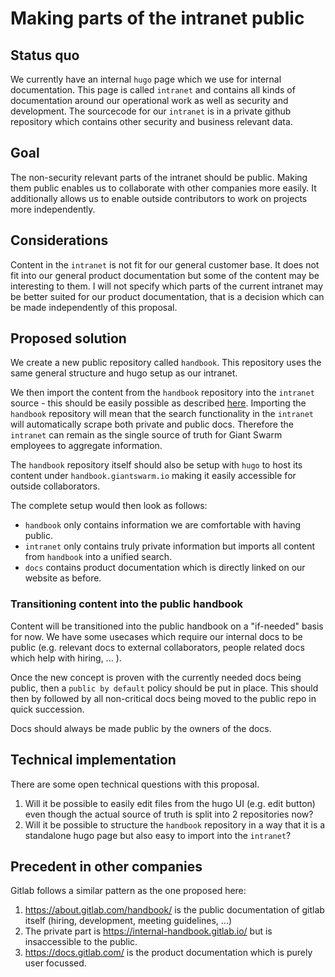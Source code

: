 # Making parts of the intranet public

## Status quo

We currently have an internal `hugo` page which we use for internal documentation.
This page is called `intranet` and contains all kinds of documentation around our operational work as well as security and development.
The sourcecode for our `intranet` is in a private github repository which contains other security and business relevant data.

## Goal

The non-security relevant parts of the intranet should be public.
Making them public enables us to collaborate with other companies more easily.
It additionally allows us to enable outside contributors to work on projects more independently.

## Considerations

Content in the `intranet` is not fit for our general customer base.
It does not fit into our general product documentation but some of the content may be interesting to them.
I will not specify which parts of the current intranet may be better suited for our product documentation,
that is a decision which can be made independently of this proposal.

## Proposed solution

We create a new public repository called `handbook`.
This repository uses the same general structure and hugo setup as our intranet.

We then import the content from the `handbook` repository into the `intranet` source - this should be easily possible as described [here](https://discourse.gohugo.io/t/building-content-from-multiple-repositories/34636).
Importing the `handbook` repository will mean that the search functionality in the `intranet` will automatically scrape both private and public docs.
Therefore the `intranet` can remain as the single source of truth for Giant Swarm employees to aggregate information.

The `handbook` repository itself should also be setup with `hugo` to host its content under `handbook.giantswarm.io` making it easily accessible for outside collaborators.

The complete setup would then look as follows:
- `handbook` only contains information we are comfortable with having public.
- `intranet` only contains truly private information but imports all content from `handbook` into a unified search.
- `docs` contains product documentation which is directly linked on our website as before.

### Transitioning content into the public handbook

Content will be transitioned into the public handbook on a "if-needed" basis for now.
We have some usecases which require our internal docs to be public (e.g. relevant docs to external collaborators, people related docs which help with hiring, ... ).

Once the new concept is proven with the currently needed docs being public, then a `public by default` policy should be put in place.
This should then by followed by all non-critical docs being moved to the public repo in quick succession.

Docs should always be made public by the owners of the docs.

## Technical implementation

There are some open technical questions with this proposal.
1. Will it be possible to easily edit files from the hugo UI (e.g. edit button) even though the actual source of truth is split into 2 repositories now?
2. Will it be possible to structure the `handbook` repository in a way that it is a standalone hugo page but also easy to import into the `intranet`?

## Precedent in other companies

Gitlab follows a similar pattern as the one proposed here:
1. https://about.gitlab.com/handbook/ is the public documentation of gitlab itself (hiring, development, meeting guidelines, ...)
2. The private part is https://internal-handbook.gitlab.io/ but is insaccessible to the public.
3. https://docs.gitlab.com/ is the product documentation which is purely user focussed.
